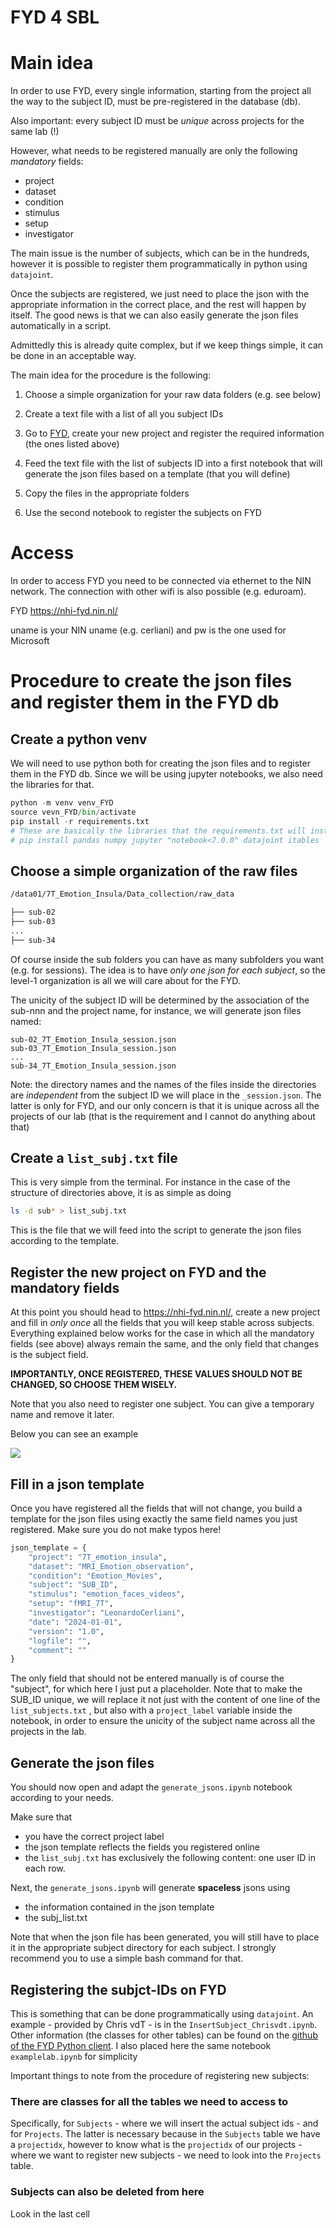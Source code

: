 # FYD 4 SBL

# Main idea
In order to use FYD, every single information, starting from the project all the way to the subject ID, must be pre-registered in the database (db).

Also important: every subject ID must be _unique_ across projects for the same lab (!)

However, what needs to be registered manually are only the following *mandatory* fields:

- project
- dataset
- condition
- stimulus
- setup
- investigator

The main issue is the number of subjects, which can be in the hundreds, however it is possible to register them programmatically in python using `datajoint`. 

Once the subjects are registered, we just need to place the json with the appropriate information in the correct place, and the rest will happen by itself. The good news is that we can also easily generate the json files automatically in a script.

Admittedly this is already quite complex, but if we keep things simple, it can be done in an acceptable way.

The main idea for the procedure is the following:

1. Choose a simple organization for your raw data folders (e.g. see below)

2. Create a text file with a list of all you subject IDs

3. Go to [FYD](https://nhi-fyd.nin.nl/), create your new project and register the required information (the ones listed above)

4. Feed the text file with the list of subjects ID into a first notebook that will generate the json files based on a template (that you will define)

5. Copy the files in the appropriate folders

6. Use the second notebook to register the subjects on FYD





# Access

In order to access FYD you need to be connected via ethernet to the NIN network. The connection with other wifi is also possible (e.g. eduroam).

FYD https://nhi-fyd.nin.nl/

uname is your NIN uname (e.g. cerliani) and pw is the one used for Microsoft



# Procedure to create the json files and register them in the FYD db



## Create a python venv

We will need to use python both for creating the json files and to register them in the FYD db. Since we will be using jupyter notebooks, we also need the libraries for that.

```python
python -m venv venv_FYD
source vevn_FYD/bin/activate
pip install -r requirements.txt
# These are basically the libraries that the requirements.txt will install
# pip install pandas numpy jupyter "notebook<7.0.0" datajoint itables
```



## Choose a simple organization of the raw files

```bash
/data01/7T_Emotion_Insula/Data_collection/raw_data

├── sub-02
├── sub-03
...
├── sub-34

```

Of course inside the sub folders you can have as many subfolders you want (e.g. for sessions). The idea is to have _only one json for each subject_, so the level-1 organization is all we will care about for the FYD.

The unicity of the subject ID will be determined by the association of the sub-nnn and the project name, for instance, we will generate json files named:

```
sub-02_7T_Emotion_Insula_session.json
sub-03_7T_Emotion_Insula_session.json
...
sub-34_7T_Emotion_Insula_session.json
```

Note: the directory names and the names of the files inside the directories are _independent_ from the subject ID we will place in the `_session.json`. The latter is only for FYD, and our only concern is that it is unique across all the projects of our lab (that is the requirement and I cannot do anything about that)



## Create a `list_subj.txt` file

This is very simple from the terminal. For instance in the case of the structure of directories above, it is as simple as doing

```bash
ls -d sub* > list_subj.txt
```

This is the file that we will feed into the script to generate the json files according to the template.



## Register the new project on FYD and the mandatory fields

At this point you should head to https://nhi-fyd.nin.nl/, create a new project and fill in *only once* all the fields that you will keep stable across subjects. Everything explained below works for the case in which all the mandatory fields (see above) always remain the same, and the only field that changes is the subject field.

**IMPORTANTLY, ONCE REGISTERED, THESE VALUES SHOULD NOT BE CHANGED, SO CHOOSE THEM WISELY.**

Note that you also need to register one subject. You can give a temporary name and remove it later.

Below you can see an example

![](./assets/fyd_create_fields.png)



## Fill in a json template

Once you have registered all the fields that will not change, you build a template for the json files using exactly the same field names you just registered. Make sure you do not make typos here!

```python
json_template = {
    "project": "7T_emotion_insula",
    "dataset": "MRI_Emotion_observation",
    "condition": "Emotion_Movies",
    "subject": "SUB_ID",
    "stimulus": "emotion_faces_videos",
    "setup": "fMRI_7T",
    "investigator": "LeonardoCerliani",
    "date": "2024-01-01",
    "version": "1.0",
    "logfile": "",
    "comment": ""
}
```



The only field that should not be entered manually is of course the "subject", for which here I just put a placeholder. Note that to make the SUB_ID unique, we will replace it not just with the content of one line of the `list_subjects.txt` , but also with a `project_label` variable inside the notebook, in order to ensure the unicity of the subject name across all the projects in the lab.



## Generate the json files

You should now open and adapt the `generate_jsons.ipynb` notebook according to your needs.

Make sure that 

- you have the correct project label
- the json template reflects the fields you registered online
- the `list_subj.txt` has exclusively the following content: one user ID in each row.



Next, the `generate_jsons.ipynb` will generate **spaceless** jsons using 

- the information contained in the json template
- the subj_list.txt



Note that when the json file has been generated, you will still have to place it in the appropriate subject directory for each subject. I strongly recommend you to use a simple bash command for that. 




## Registering the subjct-IDs on FYD
This is something that can be done programmatically using `datajoint`. An example - provided by Chris vdT - is in the `InsertSubject_Chrisvdt.ipynb`. Other information (the classes for other tables) can be found on the [github of the FYD Python client](https://github.com/Herseninstituut/FYD_Python/blob/main/DJ/examplelab.ipynb). I also placed here the same notebook `examplelab.ipynb` for simplicity

Important things to note from the procedure of registering new subjects:

### There are classes for all the tables we need to access to
Specifically, for `Subjects` - where we will insert the actual subject ids - and for `Projects`. The latter is necessary because in the `Subjects` table we have a `projectidx`, however to know what is the `projectidx` of our projects - where we want to register new subjects - we need to look into the `Projects` table.


### Subjects can also be deleted from here
Look in the last cell













